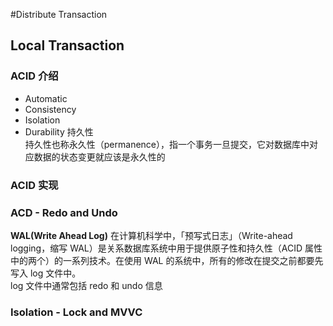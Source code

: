#Distribute Transaction
## Local Transaction
### ACID 介绍
* Automatic
* Consistency
* Isolation
* Durability 持久性  
持久性也称永久性（permanence），指一个事务一旦提交，它对数据库中对应数据的状态变更就应该是永久性的

### ACID 实现
### ACD  - Redo and Undo 
**WAL(Write Ahead Log)** 
在计算机科学中，「预写式日志」（Write-ahead logging，缩写 WAL）是关系数据库系统中用于提供原子性和持久性（ACID 属性中的两个）的一系列技术。在使用 WAL 的系统中，所有的修改在提交之前都要先写入 log 文件中。  
log 文件中通常包括 redo 和 undo 信息
### Isolation - Lock and MVVC